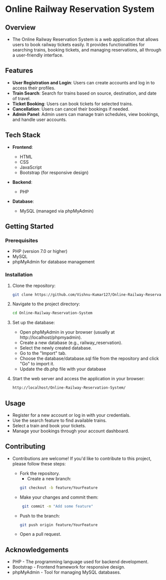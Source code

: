 # Online Railway Reservation System

## Overview

- The Online Railway Reservation System is a web application that allows users to book railway tickets easily. It provides functionalities for searching trains, booking tickets, and managing reservations, all through a user-friendly interface.

## Features

- **User Registration and Login**: Users can create accounts and log in to access their profiles.
- **Train Search**: Search for trains based on source, destination, and date of travel.
- **Ticket Booking**: Users can book tickets for selected trains.
- **Cancellation**: Users can cancel their bookings if needed.
- **Admin Panel**: Admin users can manage train schedules, view bookings, and handle user accounts.

## Tech Stack

- **Frontend**:
  - HTML
  - CSS
  - JavaScript
  - Bootstrap (for responsive design)

- **Backend**:
  - PHP

- **Database**:
  - MySQL (managed via phpMyAdmin)


## Getting Started

### Prerequisites

- PHP (version 7.0 or higher)
- MySQL
- phpMyAdmin for database management

### Installation

1. Clone the repository:

   ```bash
   git clone https://github.com/Vishnu-Kumar127/Online-Railway-Reservation-System.git
2. Navigate to the project directory:
   ```bash
   cd Online-Railway-Reservation-System

3. Set up the database:

    - Open phpMyAdmin in your browser (usually at http://localhost/phpmyadmin).
    - Create a new database (e.g., railway_reservation).
    - Select the newly created database.
    - Go to the "Import" tab.
    - Choose the database/database.sql file from the repository and click "Go" to import it.
    - Update the db.php file with your database 
4. Start the web server and access the application in your browser:
    ```bash
    http://localhost/Online-Railway-Reservation-System/

## Usage
- Register for a new account or log in with your credentials.
- Use the search feature to find available trains.
- Select a train and book your tickets.
- Manage your bookings through your account dashboard.
  
## Contributing
- Contributions are welcome! If you'd like to contribute to this project, please follow these steps:

  - Fork the repository.
    - Create a new branch:
     ```bash
     git checkout -b feature/YourFeature
  - Make your changes and commit them:
    ```bash
     git commit -m "Add some feature"
  - Push to the branch:
     ```bash
     git push origin feature/YourFeature
  - Open a pull request.

## Acknowledgements
- PHP - The programming language used for backend development.
- Bootstrap - Frontend framework for responsive design.
- phpMyAdmin - Tool for managing MySQL databases.
